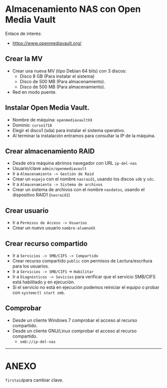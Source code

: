 

# Almacenamiento NAS con Open Media Vault

Enlace de interés:
* https://www.openmediavault.org/

## Crear la MV

* Crear una nueva MV (tipo Debian 64 bits) con 3 discos:
    * Disco 8 GB (Para instalar el sistema)
    * Disco de 500 MB (Para almacenamiento).
    * Disco de 500 MB (Para almacenamiento).
* Red en modo puente.

## Instalar Open Media Vault.

* Nombre de máquina: `openmediavaultXX`
* Dominio: `curso1718`
* Elegir el disco1 (sda) para instalar el sistema operativo.
* Al terminar la instalación entramos para consultar la IP de la máquina.

## Crear almacenamiento RAID

* Desde otra máquina abrimos navegador con URL `ip-del-nas`
* Usuario/clave `admin/openmediavault`
* Ir a `Almacenamiento -> Gestión de Raid`
* Crear un `espejo` con el nombre `nasraid1`, usando los discos `sdb` y `sdc`.
* Ir a `Almacenamiento -> Sistema de archivos`
* Crear un sistema de archivos con el nombre `nasdatos`, usando el dispositivo RAID1 (`nasraid1`)

## Crear usuario

* Ir a `Permisos de Acceso -> Usuarios`
* Crear un nuevo usuario `nombre-alumnoXX`

## Crear recurso compartido

* Ir a `Servicios -> SMB/CIFS -> Compartido`
* Crear recurso compartido `public` con permisos de Lectura/escritura para los usuarios.
* Ir a `Servicios -> SMB/CIFS` -> `Habilitar`
* Ir a `Diagnósticos -> Sevicios` para verificar que el servicio SMB/CIFS está habilitado y en ejecución.
* Si el servicio no está en ejecución podemos reiniciar el equipo o probar con `systemctl start smb`.

## Comprobar

* Desde un cliente Windows 7 comprobar el acceso al recurso compartido.
* Desde un cliente GNU/Linux comprobar el acceso al recurso compartido.
    * `smb://ip-del-nas`

---

# ANEXO

`firstaid`para cambiar clave.
